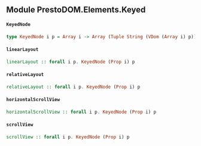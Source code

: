 ## Module PrestoDOM.Elements.Keyed

#### `KeyedNode`

``` purescript
type KeyedNode i p = Array i -> Array (Tuple String (VDom (Array i) p)) -> VDom (Array i) p
```

#### `linearLayout`

``` purescript
linearLayout :: forall i p. KeyedNode (Prop i) p
```

#### `relativeLayout`

``` purescript
relativeLayout :: forall i p. KeyedNode (Prop i) p
```

#### `horizontalScrollView`

``` purescript
horizontalScrollView :: forall i p. KeyedNode (Prop i) p
```

#### `scrollView`

``` purescript
scrollView :: forall i p. KeyedNode (Prop i) p
```


